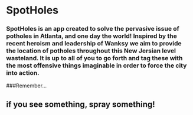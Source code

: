 # SpotHoles

### SpotHoles is an app created to solve the pervasive issue of potholes in Atlanta, and one day the world! Inspired by the recent heroism and leadership of Wanksy we aim to provide the location of potholes throughout this New Jersian level wasteland. It is up to all of you to go forth and tag these with the most offensive things imaginable in order to force the city into action.

###Remember...

## **if you see something, spray something!**
